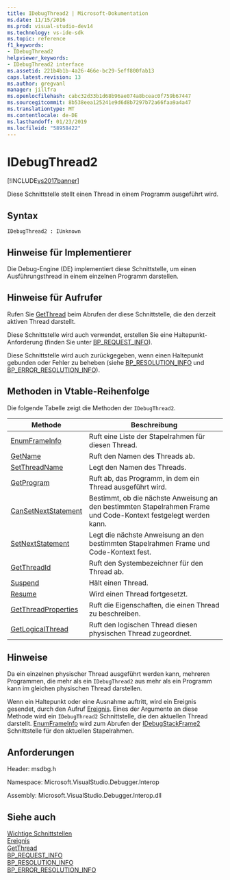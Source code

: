 ```yaml
---
title: IDebugThread2 | Microsoft-Dokumentation
ms.date: 11/15/2016
ms.prod: visual-studio-dev14
ms.technology: vs-ide-sdk
ms.topic: reference
f1_keywords:
- IDebugThread2
helpviewer_keywords:
- IDebugThread2 interface
ms.assetid: 221b4b1b-4a26-466e-bc29-5eff800fab13
caps.latest.revision: 13
ms.author: gregvanl
manager: jillfra
ms.openlocfilehash: cabc32d33b1d68b96ae074a8bceac0f759b67447
ms.sourcegitcommit: 8b538eea125241e9d6d8b7297b72a66faa9a4a47
ms.translationtype: MT
ms.contentlocale: de-DE
ms.lasthandoff: 01/23/2019
ms.locfileid: "58958422"
---
```

# <a name="idebugthread2"></a>IDebugThread2
[!INCLUDE[vs2017banner](../../../includes/vs2017banner.md)]

Diese Schnittstelle stellt einen Thread in einem Programm ausgeführt wird.  
  
## <a name="syntax"></a>Syntax  
  
```  
IDebugThread2 : IUnknown  
```  
  
## <a name="notes-for-implementers"></a>Hinweise für Implementierer  
 Die Debug-Engine (DE) implementiert diese Schnittstelle, um einen Ausführungsthread in einem einzelnen Programm darstellen.  
  
## <a name="notes-for-callers"></a>Hinweise für Aufrufer  
 Rufen Sie [GetThread](../../../extensibility/debugger/reference/idebugstackframe2-getthread.md) beim Abrufen der diese Schnittstelle, die den derzeit aktiven Thread darstellt.  
  
 Diese Schnittstelle wird auch verwendet, erstellen Sie eine Haltepunkt-Anforderung (finden Sie unter [BP_REQUEST_INFO](../../../extensibility/debugger/reference/bp-request-info.md)).  
  
 Diese Schnittstelle wird auch zurückgegeben, wenn einen Haltepunkt gebunden oder Fehler zu beheben (siehe [BP_RESOLUTION_INFO](../../../extensibility/debugger/reference/bp-resolution-info.md) und [BP_ERROR_RESOLUTION_INFO](../../../extensibility/debugger/reference/bp-error-resolution-info.md)).  
  
## <a name="methods-in-vtable-order"></a>Methoden in Vtable-Reihenfolge  
 Die folgende Tabelle zeigt die Methoden der `IDebugThread2`.  
  
|Methode|Beschreibung|  
|------------|-----------------|  
|[EnumFrameInfo](../../../extensibility/debugger/reference/idebugthread2-enumframeinfo.md)|Ruft eine Liste der Stapelrahmen für diesen Thread.|  
|[GetName](../../../extensibility/debugger/reference/idebugthread2-getname.md)|Ruft den Namen des Threads ab.|  
|[SetThreadName](../../../extensibility/debugger/reference/idebugthread2-setthreadname.md)|Legt den Namen des Threads.|  
|[GetProgram](../../../extensibility/debugger/reference/idebugthread2-getprogram.md)|Ruft ab, das Programm, in dem ein Thread ausgeführt wird.|  
|[CanSetNextStatement](../../../extensibility/debugger/reference/idebugthread2-cansetnextstatement.md)|Bestimmt, ob die nächste Anweisung an den bestimmten Stapelrahmen Frame und Code-Kontext festgelegt werden kann.|  
|[SetNextStatement](../../../extensibility/debugger/reference/idebugthread2-setnextstatement.md)|Legt die nächste Anweisung an den bestimmten Stapelrahmen Frame und Code-Kontext fest.|  
|[GetThreadId](../../../extensibility/debugger/reference/idebugthread2-getthreadid.md)|Ruft den Systembezeichner für den Thread ab.|  
|[Suspend](../../../extensibility/debugger/reference/idebugthread2-suspend.md)|Hält einen Thread.|  
|[Resume](../../../extensibility/debugger/reference/idebugthread2-resume.md)|Wird einen Thread fortgesetzt.|  
|[GetThreadProperties](../../../extensibility/debugger/reference/idebugthread2-getthreadproperties.md)|Ruft die Eigenschaften, die einen Thread zu beschreiben.|  
|[GetLogicalThread](../../../extensibility/debugger/reference/idebugthread2-getlogicalthread.md)|Ruft den logischen Thread diesen physischen Thread zugeordnet.|  
  
## <a name="remarks"></a>Hinweise  
 Da ein einzelnen physischer Thread ausgeführt werden kann, mehreren Programmen, die mehr als ein `IDebugThread2` aus mehr als ein Programm kann im gleichen physischen Thread darstellen.  
  
 Wenn ein Haltepunkt oder eine Ausnahme auftritt, wird ein Ereignis gesendet, durch den Aufruf [Ereignis](../../../extensibility/debugger/reference/idebugeventcallback2-event.md). Eines der Argumente an diese Methode wird ein `IDebugThread2` Schnittstelle, die den aktuellen Thread darstellt. [EnumFrameInfo](../../../extensibility/debugger/reference/idebugthread2-enumframeinfo.md) wird zum Abrufen der [IDebugStackFrame2](../../../extensibility/debugger/reference/idebugstackframe2.md) Schnittstelle für den aktuellen Stapelrahmen.  
  
## <a name="requirements"></a>Anforderungen  
 Header: msdbg.h  
  
 Namespace: Microsoft.VisualStudio.Debugger.Interop  
  
 Assembly: Microsoft.VisualStudio.Debugger.Interop.dll  
  
## <a name="see-also"></a>Siehe auch  
 [Wichtige Schnittstellen](../../../extensibility/debugger/reference/core-interfaces.md)   
 [Ereignis](../../../extensibility/debugger/reference/idebugeventcallback2-event.md)   
 [GetThread](../../../extensibility/debugger/reference/idebugstackframe2-getthread.md)   
 [BP_REQUEST_INFO](../../../extensibility/debugger/reference/bp-request-info.md)   
 [BP_RESOLUTION_INFO](../../../extensibility/debugger/reference/bp-resolution-info.md)   
 [BP_ERROR_RESOLUTION_INFO](../../../extensibility/debugger/reference/bp-error-resolution-info.md)
